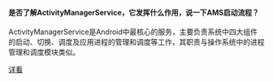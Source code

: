#### 是否了解ActivityManagerService，它发挥什么作用，说一下AMS启动流程？
ActivityManagerService是Android中最核心的服务，主要负责系统中四大组件的启动、切换、调度及应用进程的管理和调度等工作，其职责与操作系统中的进程管理和调度模块类似。

[详看](https://blog.csdn.net/dutedehuai/article/details/53495185)
